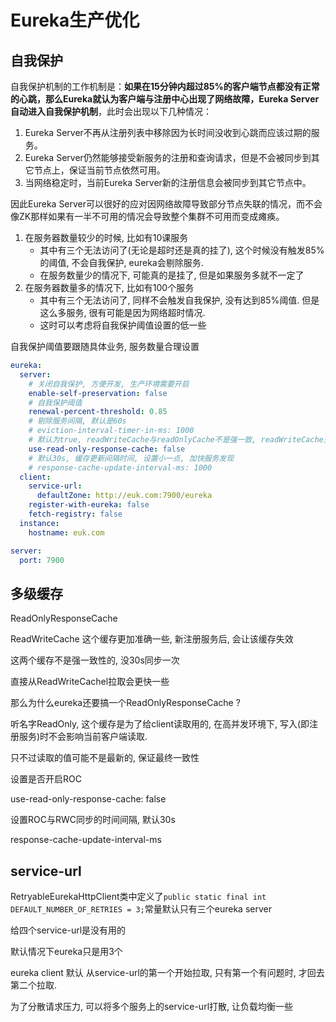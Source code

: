 # Eureka生产优化

## 自我保护

自我保护机制的工作机制是：**如果在15分钟内超过85%的客户端节点都没有正常的心跳，那么Eureka就认为客户端与注册中心出现了网络故障，Eureka Server自动进入自我保护机制**，此时会出现以下几种情况：

1. Eureka Server不再从注册列表中移除因为长时间没收到心跳而应该过期的服务。
2. Eureka Server仍然能够接受新服务的注册和查询请求，但是不会被同步到其它节点上，保证当前节点依然可用。
3. 当网络稳定时，当前Eureka Server新的注册信息会被同步到其它节点中。

因此Eureka Server可以很好的应对因网络故障导致部分节点失联的情况，而不会像ZK那样如果有一半不可用的情况会导致整个集群不可用而变成瘫痪。



1. 在服务器数量较少的时候, 比如有10课服务
    - 其中有三个无法访问了(无论是超时还是真的挂了), 这个时候没有触发85%的阈值, 不会自我保护, eureka会剔除服务.
    - 在服务数量少的情况下, 可能真的是挂了, 但是如果服务多就不一定了
2. 在服务器数量多的情况下, 比如有100个服务
    - 其中有三个无法访问了, 同样不会触发自我保护, 没有达到85%阈值. 但是这么多服务, 很有可能是因为网络超时情况.
    - 这时可以考虑将自我保护阈值设置的低一些

自我保护阈值要跟随具体业务, 服务数量合理设置

```yaml
eureka:
  server:
    # 关闭自我保护, 方便开发, 生产环境需要开启
    enable-self-preservation: false
    # 自我保护阈值
    renewal-percent-threshold: 0.85
    # 剔除服务间隔, 默认是60s
    # eviction-interval-timer-in-ms: 1000
    # 默认为true, readWriteCache与readOnlyCache不是强一致, readWriteCache更准确一些, RWC与ROC 30s同步一次
    use-read-only-response-cache: false
    # 默认30s, 缓存更新间隔时间, 设置小一点, 加快服务发现
    # response-cache-update-interval-ms: 1000
  client:
    service-url:
      defaultZone: http://euk.com:7900/eureka
    register-with-eureka: false
    fetch-registry: false
  instance:
    hostname: euk.com

server:
  port: 7900
```

## 多级缓存

ReadOnlyResponseCache

ReadWriteCache 这个缓存更加准确一些, 新注册服务后, 会让该缓存失效

这两个缓存不是强一致性的, 没30s同步一次

直接从ReadWriteCachel拉取会更快一些



那么为什么eureka还要搞一个ReadOnlyResponseCache ?

听名字ReadOnly, 这个缓存是为了给client读取用的, 在高并发环境下, 写入(即注册服务)时不会影响当前客户端读取.

只不过读取的值可能不是最新的, 保证最终一致性



设置是否开启ROC

use-read-only-response-cache: false

设置ROC与RWC同步的时间间隔, 默认30s

response-cache-update-interval-ms

## service-url

RetryableEurekaHttpClient类中定义了`public static final int DEFAULT_NUMBER_OF_RETRIES = 3;`常量默认只有三个eureka server

给四个service-url是没有用的



默认情况下eureka只是用3个

eureka client 默认 从service-url的第一个开始拉取, 只有第一个有问题时, 才回去第二个拉取.

为了分散请求压力, 可以将多个服务上的service-url打散, 让负载均衡一些

